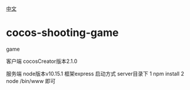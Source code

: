 [中文](https://github.com/Cocos-BCX/cocos-shooting-game/blob/master/README_cn.md "中文")

# cocos-shooting-game
game

客户端
cocosCreator版本2.1.0

服务端
node版本v10.15.1
框架express
启动方式 
server目录下
1 npm install
2 node /bin/www 即可



